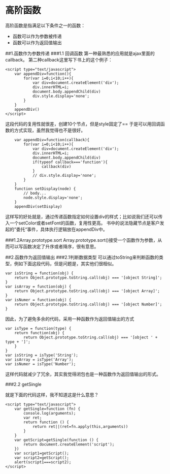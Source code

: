 # 高阶函数
高阶函数是指满足以下条件之一的函数：
- 函数可以作为参数被传递
- 函数可以作为返回值输出

##1.函数作为参数传递
###1.1 回调函数
第一种最熟悉的应用就是ajax里面的callback。
第二种callback这里写下书上的这个例子：

```
<script type="text/javascript">
    var appendDiv=function(){
        for(var i=0;i<10;i++){
            var div=document.createElement('div');
            div.innerHTML=i;
            document.body.appendChild(div)
            div.style.display='none';
        }
    }
    appendDiv()
</script>
```
这段代码的复用性就很差，创建10个节点，但是style固定了== 于是可以用回调函数的方式实现，虽然我觉得也不是很好。

```
    var appendDiv=function(callback){
        for(var i=0;i<10;i++){
            var div=document.createElement('div');
            div.innerHTML=i;
            document.body.appendChild(div)
            if(typeof callback==='function'){
                callback(div)
            }
            // div.style.display='none';
        }
    }
    function setDisplay(node) {
        // body...
        node.style.display='none';
    }
    appendDiv(setDisplay)
```
这样写的好处就是，通过传递函数指定如何设置div的样式；比如说我们还可以传入一个setColor或者setFont的函数，复用性更高。
书中的说法隐藏节点是客户发起的”委托“事件，具体执行逻辑放在appendDiv中。

###1.2Array.prototype.sort
Array.prototype.sort()接受一个函数作为参数，从而可以写函数决定了升序或者降序，很有意思。

##2.函数作为返回值输出
###2.1判断数据类型
可以通过toString来判断函数的类型，例如下面这段代码，但是问题是，其实他们很相似。
```
var isString = function(obj) {
    return Object.prototype.toString.call(obj) === '[object String]';
}
var isArray = function(obj) {
    return Object.prototype.toString.call(obj) === '[object Array]';
}
var isNumer = function(obj) {
    return Object.prototype.toString.call(obj) === '[object Number]';
}
```
因此，为了避免多余的代码，采用一种函数作为返回值输出的方式

```
var isType = function(type) {
    return function(obj) {
        return Object.prototype.toString.call(obj) === '[object ' + type + ']';
    }
}
var isString = isType('String');
var isArray = isType('Array');
var isNumer = isType('Number');

```
这样代码就减少了冗余，其实我觉得闭包也是一种函数作为返回值输出的形式。

###2.2 getSingle

就是下面的代码这样，我不知道这是什么意思？
```
<script type="text/javascript">
    var getSingle=function (fn) {
        console.log(arguments);
        var ret;
        return function () {
            return ret||(ret=fn.apply(this,arguments))
        }
    }
    var getScript=getSingle(function () {
        return document.createElement('script');
    })
    var script1=getScript();
    var script2=getScript();
    alert(script1===script2);
</script>
```